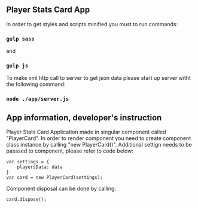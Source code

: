 ## Player Stats Card App

In order to get styles and scripts minified you must to run commands:

### `gulp sass`

and

### `gulp js`

 
  


To make xml http call to server to get json data please start up server witht the following command:

### `node ./app/server.js`


 
  


## App information, developer's instruction

Player Stats Card Application made in singular component called "PlayerCard".
In order to render component you need to create component class instance by calling "new PlayerCard()".
Additional settign needs to be passsed to component, please refer to code below:

```
var settings = {
    playersData: data
}
var card = new PlayerCard(settings);
```

Component disposal can be done by calling:

```
card.dispose();
```